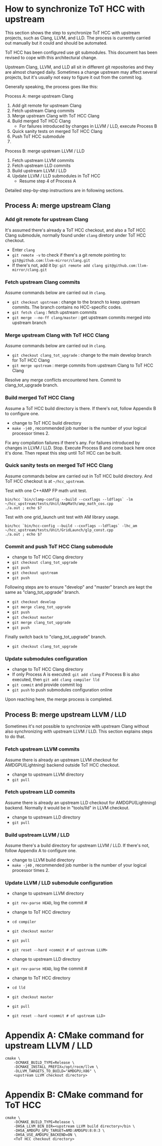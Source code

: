 How to synchronize ToT HCC with upstream
========================================
This section shows the step to synchronize ToT HCC with upstream projects, such
as Clang, LLVM, and LLD. The process is currently carried out manually but it
could and should be automated.

ToT HCC has been configured use git submodules. This document has been revised
to cope with this architectural change.

Upstream Clang, LLVM, and LLD all sit in different git repositories and they
are almost changed daily. Sometimes a change upstream may affect several
projects, but it's usually not easy to figure it out from the commit log.

Generally speaking, the process goes like this:

Process A: merge upstream Clang

1. Add git remote for upstream Clang
2. Fetch upstream Clang commits
3. Merge upstream Clang with ToT HCC Clang
4. Build merged ToT HCC Clang
   - For failures introduced by changes in LLVM / LLD, execute Process B
5. Quick sanity tests on merged ToT HCC Clang
6. Push ToT HCC submodule
7. 

Process B: merge upstream LLVM / LLD

1. Fetch upstream LLVM commits
2. Fetch upstream LLD commits 
3. Build upstream LLVM / LLD
4. Update LLVM / LLD submodules in ToT HCC
   - Resume step 4 of Process A

Detailed step-by-step instructions are in following sections.

Process A: merge upstream Clang
-------------------------------

### Add git remote for upstream Clang
It's assumed there's already a ToT HCC checkout, and also a ToT HCC Clang
submodule, normally found under `clang` diretory under ToT HCC checkout.

- Enter `clang`
- `git remote -v` to check if there's a git remote pointing to:
  `git@github.com:llvm-mirror/clang.git`
- If there's not, add it by:
  `git remote add clang git@github.com:llvm-mirror/clang.git`

### Fetch upstream Clang commits
Assume commands below are carried out in `clang`.

- `git checkout upstream` : change to the branch to keep upstream commits. The branch contains no HCC-specific codes.
- `git fetch clang` : fetch upstream commits
- `git merge --no-ff clang/master` : get upstream commits merged into upstream branch

### Merge upstream Clang with ToT HCC Clang
Assume commands below are carried out in `clang`.

- `git checkout clang_tot_upgrade` : change to the main develop branch for ToT HCC Clang
- `git merge upstream` : merge commits from upstream Clang to ToT HCC Clang

Resolve any merge conflicts encountered here. Commit to clang_tot_upgrade branch.

### Build merged ToT HCC Clang
Assume a ToT HCC build directory is there. If there's not, follow Appendix B to configure one.

- change to ToT HCC build directory
- `make -j40` , recommended job number is the number of your logical processor times 2.

Fix any compilation failures if there's any. For failures introduced by changes
in LLVM / LLD. Stop. Execute Process B and come back here once it's done.
Then repeat this step until ToT HCC can be built.

### Quick sanity tests on merged ToT HCC Clang
Assume commands below are carried out in ToT HCC build directory. And ToT HCC
checkout is at `~/hcc_upstream`.

Test with one C++AMP FP math unit test.
```
bin/hcc `bin/clamp-config --build --cxxflags --ldflags` -lm ~/hcc_upstream/tests/Unit/AmpMath/amp_math_cos.cpp
./a.out ; echo $?
```

Test with one grid_launch unit test with AM library usage.
```
bin/hcc `bin/hcc-config --build --cxxflags --ldflags` -lhc_am ~/hcc_upstream/tests/Unit/GridLaunch/glp_const.cpp
./a.out ; echo $?
```

### Commit and push ToT HCC Clang submodule

- change to ToT HCC Clang directory
- `git checkout clang_tot_upgrade`
- `git push`
- `git checkout upstream`
- `git push`

Following steps are to ensure "develop" and "master" branch are kept the same
as "clang_tot_upgrade" branch.
- `git checkout develop`
- `git merge clang_tot_upgrade`
- `git push`
- `git checkout master`
- `git merge clang_tot_upgrade`
- `git push`

Finally switch back to "clang_tot_upgrade" branch.
- `git checkout clang_tot_upgrade`

### Update submodules configuration

- change to ToT HCC Clang directory
- If only Process A is executed:
  `git add clang`
  if Process B is also executed, then
  `git add clang compiler lld`
- `git commit` and provide commit log
- `git push` to push submodules configuration online

Upon reaching here, the merge process is completed.


Process B: merge upstream LLVM / LLD
------------------------------------
Sometimes it's not possible to synchronize with upstream Clang without also
synchronizing with upstream LLVM / LLD. This section explains steps to do that.

### Fetch upstream LLVM commits
Assume there is already an upstream LLVM checkout for AMDGPU(Lightning) backend
outside ToT HCC checkout.

- change to upstream LLVM directory
- `git pull`

### Fetch upstream LLD commits
Assume there is already an upstream LLD checkout for AMDGPU(Lightning) backend. Normally it would be in "tools/lld" in LLVM checkout.

- change to upstream LLD directory
- `git pull`

### Build upstream LLVM / LLD
Assume there's a build directory for upstream LLVM / LLD. If there's not, follow Appendix A to configure one.

- change to LLVM build directory
- `make -j40` , recommended job number is the number of your logical processor times 2.

### Update LLVM / LLD submodule configuration

- change to upstream LLVM directory
- `git rev-parse HEAD`, log the commit #
- change to ToT HCC directory
- `cd compiler`
- `git checkout master`
- `git pull`
- `git reset --hard <commit # of upstream LLVM>`

- change to upstream LLD directory
- `git rev-parse HEAD`, log the commit #
- change to ToT HCC directory
- `cd lld`
- `git checkout master`
- `git pull`
- `git reset --hard <commit # of upstream LLD>`


Appendix A: CMake command for upstream LLVM / LLD
=================================================

```
cmake \
    -DCMAKE_BUILD_TYPE=Release \
    -DCMAKE_INSTALL_PREFIX=/opt/rocm/llvm \
    -DLLVM_TARGETS_TO_BUILD="AMDGPU;X86" \
    <upstream LLVM checkout directory>
```

Appendix B: CMake command for ToT HCC
=====================================

```
cmake \
    -DCMAKE_BUILD_TYPE=Release \
    -DHSA_LLVM_BIN_DIR=<upstream LLVM build directory>/bin \
    -DHSA_AMDGPU_GPU_TARGET=AMD:AMDGPU:8:0:3 \
    -DHSA_USE_AMDGPU_BACKEND=ON \
    <ToT HCC checkout directory>
```

